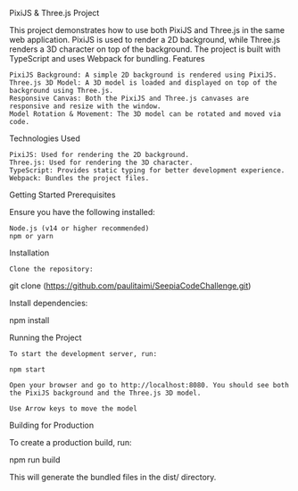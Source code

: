 PixiJS & Three.js Project

This project demonstrates how to use both PixiJS and Three.js in the same web application. PixiJS is used to render a 2D background, while Three.js renders a 3D character on top of the background. The project is built with TypeScript and uses Webpack for bundling.
Features

    PixiJS Background: A simple 2D background is rendered using PixiJS.
    Three.js 3D Model: A 3D model is loaded and displayed on top of the background using Three.js.
    Responsive Canvas: Both the PixiJS and Three.js canvases are responsive and resize with the window.
    Model Rotation & Movement: The 3D model can be rotated and moved via code.

Technologies Used

    PixiJS: Used for rendering the 2D background.
    Three.js: Used for rendering the 3D character.
    TypeScript: Provides static typing for better development experience.
    Webpack: Bundles the project files.

Getting Started
Prerequisites

Ensure you have the following installed:

    Node.js (v14 or higher recommended)
    npm or yarn

Installation

    Clone the repository:

git clone (https://github.com/paulitaimi/SeepiaCodeChallenge.git)

Install dependencies:

npm install

Running the Project

    To start the development server, run:

    npm start

    Open your browser and go to http://localhost:8080. You should see both the PixiJS background and the Three.js 3D model.

    Use Arrow keys to move the model 

Building for Production

To create a production build, run:

npm run build

This will generate the bundled files in the dist/ directory.
